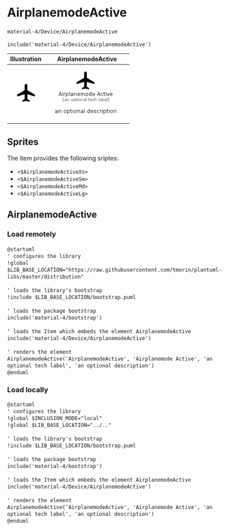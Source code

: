 # AirplanemodeActive


```text
material-4/Device/AirplanemodeActive
```

```text
include('material-4/Device/AirplanemodeActive')
```



| Illustration | AirplanemodeActive |
| :---: | :---: |
| ![illustration for Illustration](../../material-4/Device/AirplanemodeActive.png) | ![illustration for AirplanemodeActive](../../material-4/Device/AirplanemodeActive.Local.png) |



## Sprites
The item provides the following sriptes:

- `<$AirplanemodeActiveXs>`
- `<$AirplanemodeActiveSm>`
- `<$AirplanemodeActiveMd>`
- `<$AirplanemodeActiveLg>`





## AirplanemodeActive

### Load remotely
```plantuml
@startuml
' configures the library
!global $LIB_BASE_LOCATION="https://raw.githubusercontent.com/tmorin/plantuml-libs/master/distribution"

' loads the library's bootstrap
!include $LIB_BASE_LOCATION/bootstrap.puml

' loads the package bootstrap
include('material-4/bootstrap')

' loads the Item which embeds the element AirplanemodeActive
include('material-4/Device/AirplanemodeActive')

' renders the element
AirplanemodeActive('AirplanemodeActive', 'Airplanemode Active', 'an optional tech label', 'an optional description')
@enduml
```

### Load locally
```plantuml
@startuml
' configures the library
!global $INCLUSION_MODE="local"
!global $LIB_BASE_LOCATION="../.."

' loads the library's bootstrap
!include $LIB_BASE_LOCATION/bootstrap.puml

' loads the package bootstrap
include('material-4/bootstrap')

' loads the Item which embeds the element AirplanemodeActive
include('material-4/Device/AirplanemodeActive')

' renders the element
AirplanemodeActive('AirplanemodeActive', 'Airplanemode Active', 'an optional tech label', 'an optional description')
@enduml
```

